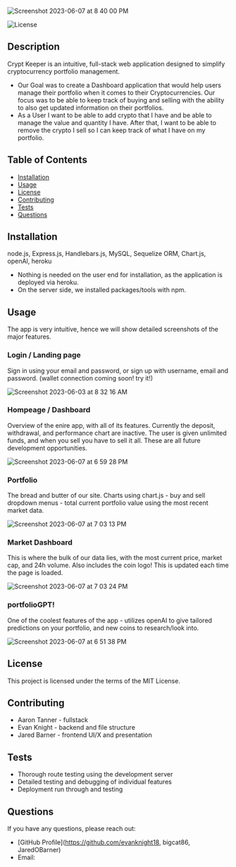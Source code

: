
![Screenshot 2023-06-07 at 8 40 00 PM](https://github.com/bigcat86/crypt-keeper-AT/assets/122062578/ac25ec56-3643-403d-a55d-705d6b355cda)

![License](https://img.shields.io/badge/License-MIT-blue.svg)

## Description

Crypt Keeper is an intuitive, full-stack web application designed to simplify cryptocurrency portfolio management. 
- Our Goal was to create a Dashboard application that would help users manage their portfolio when it comes to their Cryptocurrencies. Our focus was to be able to keep track of buying and selling with the ability to also get updated information on their portfolios.
- As a User I want to be able to add crypto that I have and be able to manage the value and quantity I have. After that, I want to be able to remove the crypto I sell so I can keep track of what I have on my portfolio.

## Table of Contents

- [Installation](#installation)
- [Usage](#usage)
- [License](#license)
- [Contributing](#contributing)
- [Tests](#tests)
- [Questions](#questions)

## Installation

node.js, Express.js, Handlebars.js, MySQL, Sequelize ORM, Chart.js, openAI, heroku

- Nothing is needed on the user end for installation, as the application is deployed via heroku.
- On the server side, we installed packages/tools with npm.

## Usage
The app is very intuitive, hence we will show detailed screenshots of the major features.

### Login / Landing page
Sign in using your email and password, or sign up with username, email and password. (wallet connection coming soon! try it!)

![Screenshot 2023-06-03 at 8 32 16 AM](https://github.com/bigcat86/crypt-keeper-AT/assets/122062578/8cbb8f33-0f00-428e-bce6-5abaaabb7b9d)

### Hompeage / Dashboard
Overview of the enire app, with all of its features. Currently the deposit, withdrawal, and performance chart are inactive. The user is given unlimited funds, and when you sell you have to sell it all. These are all future development opportunities.

![Screenshot 2023-06-07 at 6 59 28 PM](https://github.com/bigcat86/crypt-keeper-AT/assets/122062578/4a9c7b41-f7f2-4704-a9d8-d6b2bf7bb57a)

### Portfolio
The bread and butter of our site. Charts using chart.js - buy and sell dropdown menus - total current portfolio value using the most recent market data.

![Screenshot 2023-06-07 at 7 03 13 PM](https://github.com/bigcat86/crypt-keeper-AT/assets/122062578/73f5f067-1b3d-4d57-9f71-90031244c810)

### Market Dashboard
This is where the bulk of our data lies, with the most current price, market cap, and 24h volume. Also includes the coin logo! This is updated each time the page is loaded.

![Screenshot 2023-06-07 at 7 03 24 PM](https://github.com/bigcat86/crypt-keeper-AT/assets/122062578/1d9849e7-402a-4cdc-acd8-b7743af7da66)

### portfolioGPT!
One of the coolest features of the app - utilizes openAI to give tailored predictions on your portfolio, and new coins to research/look into.

![Screenshot 2023-06-07 at 6 51 38 PM](https://github.com/bigcat86/crypt-keeper-AT/assets/122062578/45433038-1af1-4c1c-be1f-c4019c74de84)

## License

This project is licensed under the terms of the MIT License.

## Contributing

- Aaron Tanner - fullstack
- Evan Knight - backend and file structure
- Jared Barner - frontend UI/X and presentation

## Tests

- Thorough route testing using the development server
- Detailed testing and debugging of individual features
- Deployment run through and testing

## Questions

If you have any questions, please reach out:

- [GitHub Profile](https://github.com/evanknight18, bigcat86, JaredOBarner)
- Email: 
